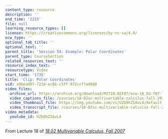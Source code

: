 ```yaml
---
content_type: resource
description: ''
end_time: '2215'
file: null
learning_resource_types: []
license: https://creativecommons.org/licenses/by-nc-sa/4.0/
ocw_type: ''
optional_tab_title: ''
optional_text: ''
parent_title: 'Session 54: Example: Polar Coordinates'
parent_type: CourseSection
related_resources_text: ''
resource_index_text: ''
resourcetype: Video
start_time: '1735'
title: 'Clip: Polar Coordinates'
uid: a9bead07-723d-ec86-c5ff-972ccf7ad980
video_files:
  archive_url: https://archive.org/download/MIT18.02F07/ocw-18_02-f07-lec18_300k.mp4
  video_captions_file: /courses/18-02sc-multivariable-calculus-fall-2010/UZb9hZIAvL4_captions.vtt
  video_thumbnail_file: https://img.youtube.com/vi/UZb9hZIAvL4/default.jpg
  video_transcript_file: /courses/18-02sc-multivariable-calculus-fall-2010/UZb9hZIAvL4_transcript.pdf
video_metadata:
  youtube_id: UZb9hZIAvL4
---
```


From Lecture 18 of [_18.02 Multivariable Calculus, Fall 2007_](/courses/18-02-multivariable-calculus-fall-2007/video_galleries/video-lectures)

